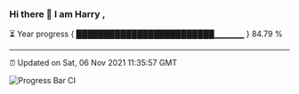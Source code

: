 ### Hi there 👋 I am Harry , 

⏳ Year progress { █████████████████████████▁▁▁▁▁ } 84.79 %

---

⏰ Updated on Sat, 06 Nov 2021 11:35:57 GMT

![Progress Bar CI](https://github.com/duykhang68/duykhang68/workflows/Progress%20Bar%20CI/badge.svg)
